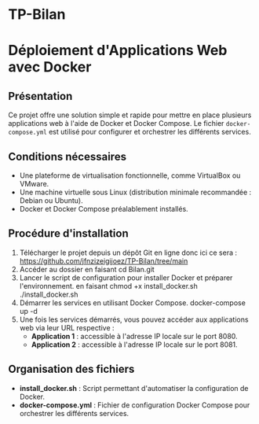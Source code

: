 # TP-Bilan
# Déploiement d'Applications Web avec Docker

## Présentation

Ce projet offre une solution simple et rapide pour mettre en place plusieurs applications web à l'aide de Docker et Docker Compose. Le fichier `docker-compose.yml` est utilisé pour configurer et orchestrer les différents services.

## Conditions nécessaires

- Une plateforme de virtualisation fonctionnelle, comme VirtualBox ou VMware.
- Une machine virtuelle sous Linux (distribution minimale recommandée : Debian ou Ubuntu).
- Docker et Docker Compose préalablement installés.

## Procédure d'installation

1. Télécharger le projet depuis un dépôt Git en ligne donc ici ce sera : https://github.com/jfnzizeigijoez/TP-Bilan/tree/main
2. Accéder au dossier en faisant cd Bilan.git
3. Lancer le script de configuration pour installer Docker et préparer l'environnement.
en faisant
chmod +x install_docker.sh
./install_docker.sh
5. Démarrer les services en utilisant Docker Compose.
docker-compose up -d
7. Une fois les services démarrés, vous pouvez accéder aux applications web via leur URL respective :
   - **Application 1** : accessible à l'adresse IP locale sur le port 8080.
   - **Application 2** : accessible à l'adresse IP locale sur le port 8081.

## Organisation des fichiers

- **install_docker.sh** : Script permettant d'automatiser la configuration de Docker.
- **docker-compose.yml** : Fichier de configuration Docker Compose pour orchestrer les différents services.
